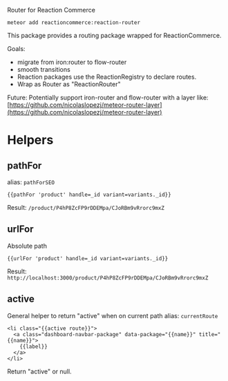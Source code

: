 Router for Reaction Commerce

```
meteor add reactioncommerce:reaction-router
```

This package provides a routing package wrapped for ReactionCommerce.

Goals:
- migrate from iron:router to flow-router
- smooth transitions
- Reaction packages use the ReactionRegistry to declare routes.
- Wrap as Router as "ReactionRouter"

Future: Potentially support iron-router and flow-router with a layer like: [https://github.com/nicolaslopezj/meteor-router-layer](https://github.com/nicolaslopezj/meteor-router-layer)

# Helpers
## pathFor
alias: `pathForSEO`

```
{{pathFor 'product' handle=_id variant=variants._id}}
```

Result: `/product/P4hP8ZcFP9rDDEMpa/CJoRBm9vRrorc9mxZ`

## urlFor
Absolute path

```
{{urlFor 'product' handle=_id variant=variants._id}}
```

Result: `http://localhost:3000/product/P4hP8ZcFP9rDDEMpa/CJoRBm9vRrorc9mxZ`

## active
General helper to return "active" when on current path alias:  `currentRoute`

```
<li class="{{active route}}">
  <a class="dashboard-navbar-package" data-package="{{name}}" title="{{name}}">
    {{label}}
  </a>
</li>
```

Return "active" or null.
